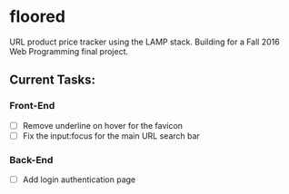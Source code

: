 # floored
URL product price tracker using the LAMP stack. Building for a Fall 2016 Web Programming final project.

## Current Tasks:
### Front-End
- [ ] Remove underline on hover for the favicon
- [ ] Fix the input:focus for the main URL search bar

### Back-End
- [ ] Add login authentication page
